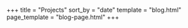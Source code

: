 +++
title = "Projects"
sort_by = "date"
template = "blog.html"
page_template = "blog-page.html"
+++


